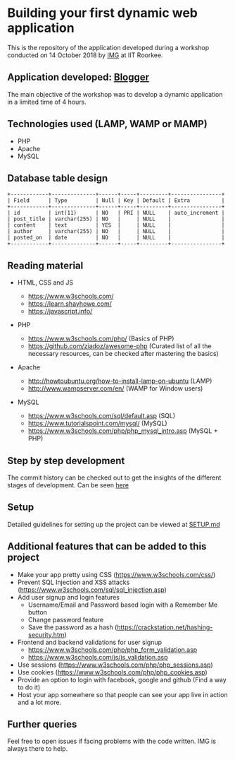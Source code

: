 # Building your first dynamic web application

This is the repository of the application developed during a workshop conducted on 14 October 2018 by [IMG](http://img.channeli.in) at IIT Roorkee.

## Application developed: [Blogger](https://www.blogger.com/about)
The main objective of the workshop was to develop a dynamic application in a limited time of 4 hours.

## Technologies used (LAMP, WAMP or MAMP)
* PHP
* Apache
* MySQL

## Database table design
```
+------------+--------------+------+-----+---------+----------------+
| Field      | Type         | Null | Key | Default | Extra          |
+------------+--------------+------+-----+---------+----------------+
| id         | int(11)      | NO   | PRI | NULL    | auto_increment |
| post_title | varchar(255) | NO   |     | NULL    |                |
| content    | text         | YES  |     | NULL    |                |
| author     | varchar(255) | NO   |     | NULL    |                |
| posted_on  | date         | NO   |     | NULL    |                |
+------------+--------------+------+-----+---------+----------------+

```

## Reading material
* HTML, CSS and JS
  * https://www.w3schools.com/
  * https://learn.shayhowe.com/
  * https://javascript.info/

* PHP
  * https://www.w3schools.com/php/ (Basics of PHP)
  * https://github.com/ziadoz/awesome-php (Curated list of all the necessary resources, can be checked after mastering the basics)

* Apache
  * http://howtoubuntu.org/how-to-install-lamp-on-ubuntu (LAMP)
  * http://www.wampserver.com/en/ (WAMP for Window users)
  
* MySQL
  * https://www.w3schools.com/sql/default.asp (SQL)
  * https://www.tutorialspoint.com/mysql/ (MySQL)
  * https://www.w3schools.com/php/php_mysql_intro.asp (MySQL + PHP)

## Step by step development
The commit history can be checked out to get the insights of the different stages of development. Can be seen [here](https://github.com/IMGIITRoorkee/workshop2017/commits)

## Setup
Detailed guidelines for setting up the project can be viewed at [SETUP.md](https://github.com/IMGIITRoorkee/workshop2018/blob/master/SETUP.md)

## Additional features that can be added to this project
* Make your app pretty using CSS (https://www.w3schools.com/css/)
* Prevent SQL Injection and XSS attacks (https://www.w3schools.com/sql/sql_injection.asp)
* Add user signup and login features
  * Username/Email and Password based login with a Remember Me button
  * Change password feature
  * Save the password as a hash (https://crackstation.net/hashing-security.htm)
* Frontend and backend validations for user signup
  * https://www.w3schools.com/php/php_form_validation.asp
  * https://www.w3schools.com/js/js_validation.asp
* Use sessions (https://www.w3schools.com/php/php_sessions.asp)
* Use cookies (https://www.w3schools.com/php/php_cookies.asp)
* Provide an option to login with facebook, google and github (Find a way to do it)
* Host your app somewhere so that people can see your app live in action
and a lot more.

## Further queries
Feel free to open issues if facing problems with the code written. IMG is always there to help.
